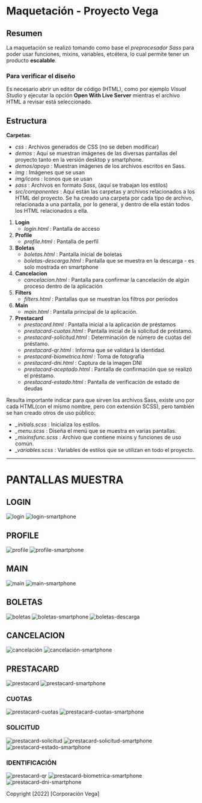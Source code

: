 # Maquetación - Proyecto Vega

## Resumen

La maquetación se realizó tomando como base el _preprocesador_ _Sass_ para poder usar funciones, mixins, variables, etcétera, lo cual permite tener un producto **escalable**.

### Para verificar el diseño

Es necesario abrir un editor de código (HTML), como por ejemplo _Visual Studio_ y ejecutar la opción **Open With Live Server** mientras el archivo HTML a revisar está seleccionado.

## Estructura

**Carpetas**:

- _css_ : Archivos generados de CSS (no se deben modificar)
- _demos_ : Aquí se muestran imágenes de las diversas pantallas del proyecto tanto en la versión desktop y smartphone.
- _demos/apoyo_ : Muestran imágenes de los archivos escritos en Sass.
- _img_ : Imágenes que se usan
- _img/icons_ : Iconos que se usan
- _sass_ : Archivos en formato _Sass_, (aquí se trabajan los estilos)
- _src/componentes_ : Aquí están las carpetas y archivos relacionados a los HTML del proyecto.
  Se ha creado una carpeta por cada tipo de archivo, relacionada a una pantalla, por lo general, y dentro de ella están todos los HTML relacionados a ella.

1. **Login**
   - _login.html_ : Pantalla de acceso
2. **Profile**
   - _profile.html_ : Pantalla de perfil
3. **Boletas**
   - _boletas.html_ : Pantalla inicial de boletas
   - _boletas-descarga.html_ : Pantalla que se muestra en la descarga - es solo mostrada en smartphone
4. **Cancelacion**
   - _cancelacion.html_ : Pantalla para confirmar la cancelación de algún proceso dentro de la aplicación
5. **Filters**
   - _filters.html_ : Pantallas que se muestran los filtros por periodos
6. **Main**
   - _main.html_ : Pantalla principal de la aplicación.
7. **Prestacard**
   - _prestacard.html_ : Pantalla inicial a la aplicación de préstamos
   - _prestacard-cuotas.html_ : Pantalla inicial de la solicitud de préstamo.
   - _prestacard-solicitud.html_ : Determinación de número de cuotas del préstamo.
   - _prestacard-qr.html_ : Informa que se validará la identidad.
   - _prestacard-biometrica.html_ : Toma de fotografía
   - _prestacard-dni.html_ : Captura de la imagen DNI
   - _prestacard-aceptado.html_ : Pantalla de confirmación que se realizó el préstamo.
   - _prestacard-estado.html_ : Pantalla de verificación de estado de deudas

Resulta importante indicar para que sirven los archivos Sass, existe uno por cada HTML(con el mismo nombre, pero con extensión SCSS), pero también se han creado otros de uso público:

- _\_initials.scss_ : Inicializa los estilos.
- _\_menu.scss_ : Diseña el menú que se muestra en varias pantallas.
- _\_mixinsfunc.scss_ : Archivo que contiene mixins y funciones de uso común.
- _\_variables.scss_ : Variables de estilos que se utilizan en todo el proyecto.

---

# PANTALLAS MUESTRA

## LOGIN

![login](/demos/login.png)
![login-smartphone](/demos/login-smart.png)

## PROFILE

![profile](/demos/perfil.png)
![profile-smartphone](/demos/perfil-smart.png)

## MAIN

![main](/demos/principal.png)
![main-smartphone](/demos/principal-smart.png)

## BOLETAS

![boletas](/demos/boletas.png)
![boletas-smartphone](/demos/boletas-smart.png)
![boletas-descarga](/demos/boletas-descarga.png)

## CANCELACION

![cancelación](/demos/cancelacion.png)
![cancelación-smartphone](/demos/cancelacion-smart.png)

## PRESTACARD

![prestacard](/demos/prestacard.png)
![prestacard-smartphone](/demos/prestacard-smart.png)

### CUOTAS

![prestacard-cuotas](/demos/prestacard-cuotas.png)
![prestacard-cuotas-smartphone](/demos/prestacard-cuotas-smart.png)

### SOLICITUD

![prestacard-solicitud](/demos/prestacard-solicitud.png)
![prestacard-solicitud-smartphone](/demos/prestacard-solicitud-smart.png)
![prestacard-estado-smartphone](/demos/prestacard-estado.png)

### IDENTIFICACIÓN

![prestacard-qr](/demos/prestacard-qr.png)
![prestacard-biometrica-smartphone](/demos/prestacard-biometrica.png)
![prestacard-dni-smartphone](/demos/prestacard-dni.png)

Copyright [2022] [Corporación Vega]
